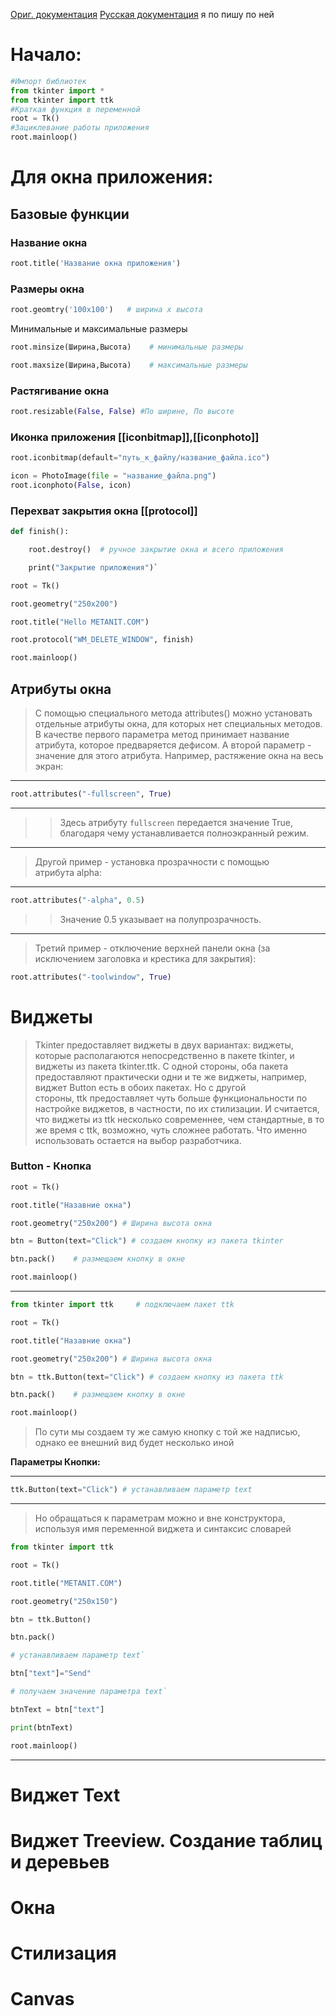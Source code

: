 [Ориг. документация](https://docs.python.org/3/library/tkinter.html)
[Русская документация](https://metanit.com/python/tkinter/) я по пишу по ней
# Начало:
```python
#Импорт библиотек
from tkinter import *
from tkinter import ttk
#Краткая функция в переменной
root = Tk()
#Зациклевание работы приложения
root.mainloop()
```
# Для окна приложения:

## Базовые функции
### Название окна
```python 
root.title('Название окна приложения')
```
### Размеры окна
```python
root.geomtry('100x100')   # ширина x высота
```

Минимальные и максимальные размеры
```python
root.minsize(Ширина,Высота)    # минимальные размеры

root.maxsize(Ширина,Высота)    # максимальные размеры
```

### Растягивание окна
```python
root.resizable(False, False) #По ширине, По высоте
```

### Иконка приложения [[iconbitmap]],[[iconphoto]]
```python
root.iconbitmap(default="путь_к_файлу/название_файла.ico")
```

```python 
icon = PhotoImage(file = "название_файла.png")
root.iconphoto(False, icon)
```

### Перехват закрытия окна [[protocol]] 
```python
def finish():

    root.destroy()  # ручное закрытие окна и всего приложения

    print("Закрытие приложения")`

root = Tk()

root.geometry("250x200")

root.title("Hello METANIT.COM")

root.protocol("WM_DELETE_WINDOW", finish)

root.mainloop()
```


## Атрибуты окна

>С помощью специального метода attributes() можно установать отдельные атрибуты окна, для которых нет специальных методов. В качестве первого параметра метод принимает название атрибута, которое предваряется дефисом. А второй параметр - значение для этого атрибута. Например, растяжение окна на весь экран:
__________
```python
root.attributes("-fullscreen", True)
```
____

>>Здесь атрибуту `fullscreen` передается значение True, благодаря чему устанавливается полноэкранный режим.
____
 
 >Другой пример - установка прозрачности с помощью атрибута alpha:
____
```python
root.attributes("-alpha", 0.5)
```

>>Значение 0.5 указывает на полупрозрачность.
____

>Третий пример - отключение верхней панели окна (за исключением заголовка и крестика для закрытия):
```python
root.attributes("-toolwindow", True)
```


# Виджеты

>Tkinter предоставляет виджеты в двух вариантах: виджеты, которые располагаются непосредственно в пакете tkinter, и виджеты из пакета tkinter.ttk. С одной стороны, оба пакета предоставляют практически одни и те же виджеты, например, виджет Button есть в обоих пакетах. Но с другой стороны, ttk предоставляет чуть больше функциональности по настройке виджетов, в частности, по их стилизации. И считается, что виджеты из ttk несколько современнее, чем стандартные, в то же время с ttk, возможно, чуть сложнее работать. Что именно использовать остается на выбор разработчика.

### Button - Кнопка

```python
root = Tk()

root.title("Назавние окна")

root.geometry("250x200") # Ширина высота окна

btn = Button(text="Click") # создаем кнопку из пакета tkinter

btn.pack()    # размещаем кнопку в окне

root.mainloop()
```
___
```python
from tkinter import ttk     # подключаем пакет ttk

root = Tk()

root.title("Назавние окна")

root.geometry("250x200") # Ширина высота окна

btn = ttk.Button(text="Click") # создаем кнопку из пакета ttk

btn.pack()    # размещаем кнопку в окне

root.mainloop()
```
>По сути мы создаем ту же самую кнопку с той же надписью, однако ее внешний вид будет несколько иной

**Параметры Кнопки:**
***
```python
ttk.Button(text="Click") # устанавливаем параметр text
```
***
>Но обращаться к параметрам можно и вне конструктора, используя имя переменной виджета и синтаксис словарей

```python
from tkinter import ttk

root = Tk()

root.title("METANIT.COM")

root.geometry("250x150")

btn = ttk.Button()

btn.pack()

# устанавливаем параметр text`

btn["text"]="Send"

# получаем значение параметра text`

btnText = btn["text"]

print(btnText)

root.mainloop()
```
***

# Виджет Text

# Виджет Treeview. Создание таблиц и деревьев

# Окна

# Стилизация

# Canvas